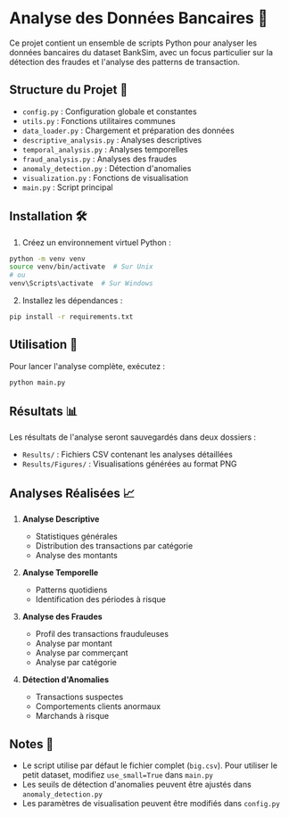 # Analyse des Données Bancaires 🏦

Ce projet contient un ensemble de scripts Python pour analyser les données bancaires du dataset BankSim, avec un focus particulier sur la détection des fraudes et l'analyse des patterns de transaction.

## Structure du Projet 📁

- `config.py` : Configuration globale et constantes
- `utils.py` : Fonctions utilitaires communes
- `data_loader.py` : Chargement et préparation des données
- `descriptive_analysis.py` : Analyses descriptives
- `temporal_analysis.py` : Analyses temporelles
- `fraud_analysis.py` : Analyses des fraudes
- `anomaly_detection.py` : Détection d'anomalies
- `visualization.py` : Fonctions de visualisation
- `main.py` : Script principal

## Installation 🛠️

1. Créez un environnement virtuel Python :
```bash
python -m venv venv
source venv/bin/activate  # Sur Unix
# ou
venv\Scripts\activate  # Sur Windows
```

2. Installez les dépendances :
```bash
pip install -r requirements.txt
```

## Utilisation 🚀

Pour lancer l'analyse complète, exécutez :
```bash
python main.py
```

## Résultats 📊

Les résultats de l'analyse seront sauvegardés dans deux dossiers :
- `Results/` : Fichiers CSV contenant les analyses détaillées
- `Results/Figures/` : Visualisations générées au format PNG

## Analyses Réalisées 📈

1. **Analyse Descriptive**
   - Statistiques générales
   - Distribution des transactions par catégorie
   - Analyse des montants

2. **Analyse Temporelle**
   - Patterns quotidiens
   - Identification des périodes à risque

3. **Analyse des Fraudes**
   - Profil des transactions frauduleuses
   - Analyse par montant
   - Analyse par commerçant
   - Analyse par catégorie

4. **Détection d'Anomalies**
   - Transactions suspectes
   - Comportements clients anormaux
   - Marchands à risque

## Notes 📝

- Le script utilise par défaut le fichier complet (`big.csv`). Pour utiliser le petit dataset, modifiez `use_small=True` dans `main.py`
- Les seuils de détection d'anomalies peuvent être ajustés dans `anomaly_detection.py`
- Les paramètres de visualisation peuvent être modifiés dans `config.py`
